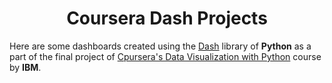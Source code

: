 <h1 align="center">Coursera Dash Projects</h1>

Here are some dashboards created using the [Dash](https://dash.plotly.com) library of **Python** as a part of the final project of [Cpursera's Data Visualization with Python](https://www.coursera.org/learn/python-for-data-visualization) course by **IBM**.
